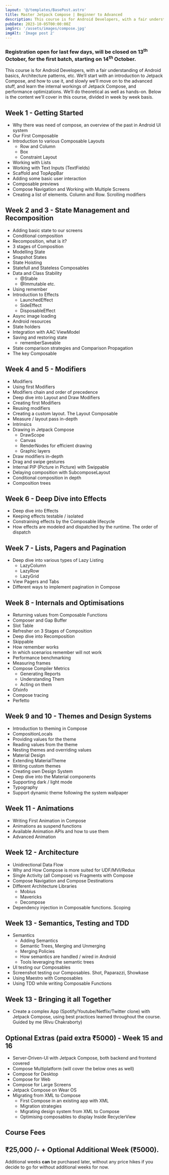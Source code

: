 ```yaml
---
layout: '@/templates/BasePost.astro'
title: Master Jetpack Compose | Beginner to Advanced
description: This course is for Android Developers, with a fair understanding of Android basics,  Architecture patterns, etc. We’ll start with an introduction to Jetpack Compose, and how to use it, and slowly we’ll move on to the advanced stuff, and learn the internal workings of Jetpack Compose, and performance optimizations. We’ll do theoretical as well as hands-on.
pubDate: 2023-10-05T00:00:00Z
imgSrc: '/assets/images/compose.jpg'
imgAlt: 'Image post 2'
---
```

### Registration open for last few days, will be closed on 13<sup>th</sup> October, for the first batch, starting on 14<sup>th</sup> October.

This course is for Android Developers, with a fair understanding of Android basics,  Architecture patterns, etc. We’ll start with an introduction to Jetpack Compose, and how to use it, and slowly we’ll move on to the advanced stuff, and learn the internal workings of Jetpack Compose, and performance optimizations. We’ll do theoretical as well as hands-on. Below is the content we'll cover in this course, divided in week by week basis.

## Week 1 - Getting Started

- Why there was need of compose, an overview of the past in Android UI system
- Our First Composable
- Introduction to various Composable Layouts
    - Row and Column
    - Box
    - Constraint Layout
- Working with Lists
- Working with Text Inputs (TextFields)
- Scaffold and TopAppBar
- Adding some basic user interaction
- Composable previews
- Compose Navigation and Working with Multiple Screens
- Creating a list of elements. Column and Row. Scrolling modifiers

## Week 2 and 3 - State Management and Recomposition

- Adding basic state to our screens
- Conditional composition
- Recomposition, what is it?
- 3 stages of Composition
- Modelling State
- Snapshot States
- State Hoisting
- Statefull and Stateless Composables
- Data and Class Stability
    - @Stable
    - @Immutable etc.
- Using remember
- Introduction to Effects
    - LaunchedEffect
    - SideEffect
    - DisposableEffect
- Async image loading
- Android resources
- State holders
- Integration with AAC ViewModel
- Saving and restoring state
    - rememberSaveable
- State comparison strategies and Comparison Propagation
- The key Composable

## Week 4 and 5 - Modifiers

- Modifiers
- Using first Modifiers
- Modifiers chain and order of precedence
- Deep dive into Layout and Draw Modifiers
- Creating first Modifiers
- Reusing modifiers
- Creating a custom layout. The Layout Composable
- Measure / layout pass in-depth
- Intrinsics
- Drawing in Jetpack Compose
    - DrawScope
    - Canvas
    - RenderNodes for efficient drawing
    - Graphic layers
- Draw modifiers in-depth
- Drag and swipe gestures
- Internal PiP (Picture in Picture) with Swippable
- Delaying composition with SubcomposeLayout
- Conditional composition in depth
- Composition trees

## Week 6 - Deep Dive into Effects

- Deep dive into Effects
- Keeping effects testable / isolated
- Constraining effects by the Composable lifecycle
- How effects are modeled and dispatched by the runtime. The order of dispatch

## Week 7 - Lists, Pagers and Pagination

- Deep dive into various types of Lazy Listing
    - LazyColumn
    - LazyRow
    - LazyGrid
- View Pagers and Tabs
- Different ways to implement pagination in Compose

## Week 8 - Internals and Optimisations

- Returning values from Composable Functions
- Composer and Gap Buffer
- Slot Table
- Refresher on 3 Stages of Composition
- Deep dive into Recomposition
- Skippable
- How remember works
- In which scenarios remember will not work
- Performance benchmarking
- Measuring frames
- Compose Compiler Metrics
    - Generating Reports
    - Understanding Them
    - Acting on them
- Gfxinfo
- Compose tracing
- Perfetto

## Week 9 and 10 - Themes and Design Systems

- Introduction to theming in Compose
- CompositionLocals
- Providing values for the theme
- Reading values from the theme
- Nesting themes and overriding values
- Material Design
- Extending MaterialTheme
- Writing custom themes
- Creating own Design System
- Deep dive into the Material components
- Supporting dark / light mode
- Typography
- Support dynamic theme following the system wallpaper

## Week 11 - Animations

- Writing First Animation in Compose
- Animations as suspend functions
- Available Animation APIs and how to use them
- Advanced Animation

## Week 12 - Architecture

- Unidirectional Data Flow
- Why and How Compose is more suited for UDF/MVI/Redux
- Single Activity (all Compose) vs Fragments with Compose
- Compose Navigation and Compose Destinations
- Different Architecture Libraries
    - Mobius
    - Mavericks
    - Decompose
- Dependency injection in Composable functions. Scoping

## Week 13 - Semantics, Testing and TDD

- Semantics
    - Adding Semantics
    - Semantic Trees, Merging and Unmerging
    - Merging Policies
    - How semantics are handled / wired in Android
    - Tools leveraging the semantic trees
- UI testing our Composables
- Screenshot testing our Composables. Shot, Paparazzi, Showkase
- Using Maestro with Composables
- Using TDD while writing Composable Functions

## Week 13 - Bringing it all Together

- Create a complex App (Spotify/Youtube/Netflix/Twitter clone) with Jetpack Compose, using best practices learned
  throughout the course. Guided by me (Rivu Chakraborty)

## Optional Extras (paid extra ₹5000) - Week 15 and 16

- Server-Driven-UI with Jetpack Compose, both backend and frontend covered
- Compose Multiplatform (will cover the below ones as well)
- Compose for Desktop
- Compose for Web
- Compose for Large Screens
- Jetpack Compose on Wear OS
- Migrating from XML to Compose
    - First Compose in an existing app with XML
    - Migration strategies
    - Migrating design system from XML to Compose
    - Optimising composables to display Inside RecyclerView

## Course Fees

## ₹25,000 /- + Optional Additional Week (₹5000).
Additional weeks **can** be purchased later, without any price hikes if you decide to go for without additional weeks for now.



